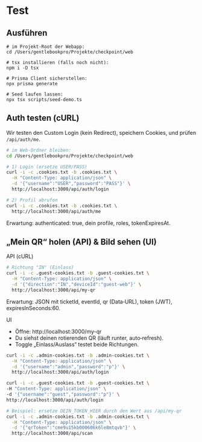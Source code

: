 # Test

## Ausführen

``` pwsh
# im Projekt-Root der Webapp:
cd /Users/gentlebookpro/Projekte/checkpoint/web

# tsx installieren (falls noch nicht):
npm i -D tsx

# Prisma Client sicherstellen:
npx prisma generate

# Seed laufen lassen:
npx tsx scripts/seed-demo.ts
```

## Auth testen (cURL)

Wir testen den Custom Login (kein Redirect), speichern Cookies, und prüfen ```/api/auth/me```.

``` bash
# im Web-Ordner bleiben:
cd /Users/gentlebookpro/Projekte/checkpoint/web

# 1) Login (ersetze USER/PASS)
curl -i -c .cookies.txt -b .cookies.txt \
  -H "Content-Type: application/json" \
  -d '{"username":"USER","password":"PASS"}' \
  http://localhost:3000/api/auth/login

# 2) Profil abrufen
curl -i -c .cookies.txt -b .cookies.txt \
  http://localhost:3000/api/auth/me
```

Erwartung: authenticated: true, dein profile, roles, tokenExpiresAt.

## „Mein QR“ holen (API) & Bild sehen (UI)

API (cURL)

``` bash
# Richtung "IN" (Einlass)
curl -i -c .guest-cookies.txt -b .guest-cookies.txt \
  -H "Content-Type: application/json" \
  -d '{"direction":"IN","deviceId":"guest-web"}' \
  http://localhost:3000/api/my-qr
````

Erwartung: JSON mit ticketId, eventId, qr (Data‑URL), token (JWT), expiresInSeconds:60.

UI
- Öffne: http://localhost:3000/my-qr
- Du siehst deinen rotierenden QR (läuft runter, auto‑refresh).
- Toggle „Einlass/Auslass“ testet beide Richtungen.




``` bash
curl -i -c .admin-cookies.txt -b .admin-cookies.txt \
  -H "Content-Type: application/json" \
  -d '{"username":"admin","password":"p"}' \
  http://localhost:3000/api/auth/login
  ```

  ```bash
  curl -i -c .guest-cookies.txt -b .guest-cookies.txt \
  -H "Content-Type: application/json" \
  -d '{"username":"guest","password":"p"}' \
  http://localhost:3000/api/auth/login
  ````


```bash
# Beispiel: ersetze DEIN_TOKEN_HIER durch den Wert aus /api/my-qr
curl -i -c .admin-cookies.txt -b .admin-cookies.txt \
  -H "Content-Type: application/json" \
  -d '{"qrToken":"cme9u15kb000606k6le8mtqvb"}' \
  http://localhost:3000/api/scan
  ````
